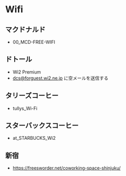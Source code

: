 # Wifi

## マクドナルド

- 00_MCD-FREE-WIFI

## ドトール

- Wi2 Premium
- dcs@forguest.wi2.ne.jp に空メールを送信する

## タリーズコーヒー

- tullys_Wi-Fi

## スターバックスコーヒー

- at_STARBUCKS_Wi2

## 新宿

- <https://freesworder.net/coworking-space-shinjuku/>
